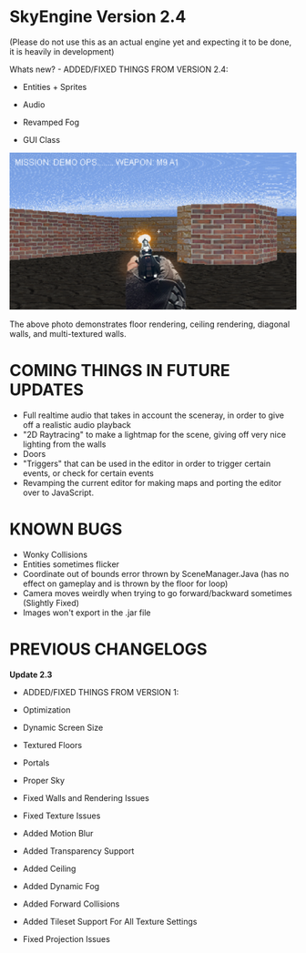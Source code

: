 # SkyEngine Version 2.4
(Please do not use this as an actual engine yet and expecting it to be done, it is heavily in development)


Whats new? - ADDED/FIXED THINGS FROM VERSION 2.4:

- Entities + Sprites

- Audio

- Revamped Fog

- GUI Class


![alt text](https://github.com/NotTofuFood/SkyEngineV2/blob/main/SampleScene.PNG?raw=true")

The above photo demonstrates floor rendering, ceiling rendering, diagonal walls, and multi-textured walls.

# COMING THINGS IN FUTURE UPDATES

- Full realtime audio that takes in account the sceneray, in order to give off a realistic audio playback
- "2D Raytracing" to make a lightmap for the scene, giving off very nice lighting from the walls
- Doors
- "Triggers" that can be used in the editor in order to trigger certain events, or check for certain events
- Revamping the current editor for making maps and porting the editor over to JavaScript.

# KNOWN BUGS

- Wonky Collisions
- Entities sometimes flicker
- Coordinate out of bounds error thrown by SceneManager.Java (has no effect on gameplay and is thrown by the floor for loop)
- Camera moves weirdly when trying to go forward/backward sometimes (Slightly Fixed)
- Images won't export in the .jar file

# PREVIOUS CHANGELOGS

**Update 2.3**

- ADDED/FIXED THINGS FROM VERSION 1:

- Optimization

- Dynamic Screen Size

- Textured Floors

- Portals

- Proper Sky

- Fixed Walls and Rendering Issues

- Fixed Texture Issues

- Added Motion Blur

- Added Transparency Support

- Added Ceiling

- Added Dynamic Fog

- Added Forward Collisions

- Added Tileset Support For All Texture Settings

- Fixed Projection Issues